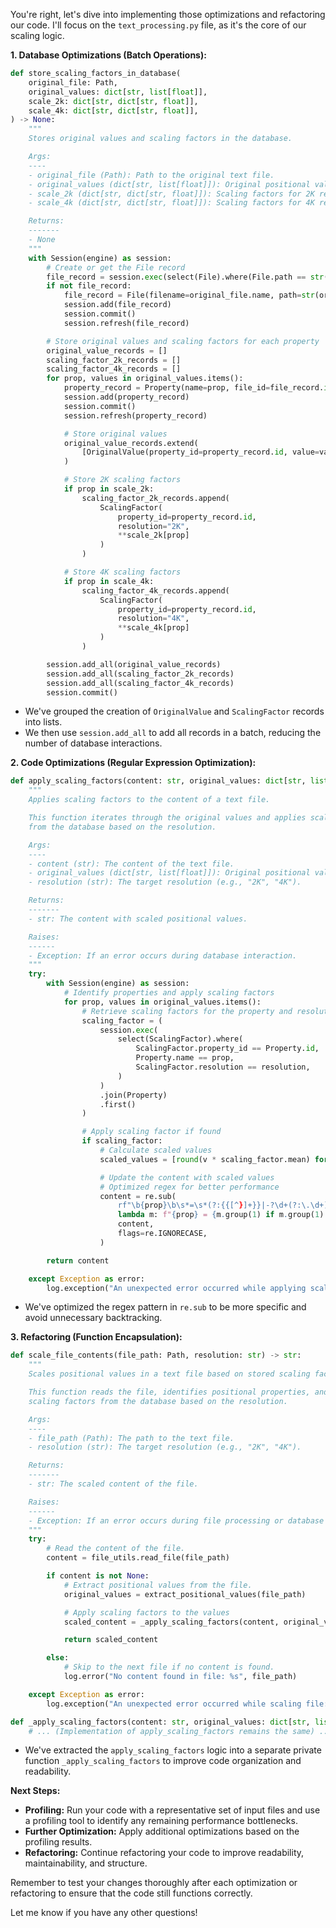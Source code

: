 You're right, let's dive into implementing those optimizations and refactoring our code. I'll focus on the `text_processing.py` file, as it's the core of our scaling logic.

**1. Database Optimizations (Batch Operations):**

```python
def store_scaling_factors_in_database(
    original_file: Path,
    original_values: dict[str, list[float]],
    scale_2k: dict[str, dict[str, float]],
    scale_4k: dict[str, dict[str, float]],
) -> None:
    """
    Stores original values and scaling factors in the database.

    Args:
    ----
    - original_file (Path): Path to the original text file.
    - original_values (dict[str, list[float]]): Original positional values for the file.
    - scale_2k (dict[str, dict[str, float]]): Scaling factors for 2K resolution.
    - scale_4k (dict[str, dict[str, float]]): Scaling factors for 4K resolution.

    Returns:
    -------
    - None
    """
    with Session(engine) as session:
        # Create or get the File record
        file_record = session.exec(select(File).where(File.path == str(original_file))).first()
        if not file_record:
            file_record = File(filename=original_file.name, path=str(original_file))
            session.add(file_record)
            session.commit()
            session.refresh(file_record)

        # Store original values and scaling factors for each property
        original_value_records = []
        scaling_factor_2k_records = []
        scaling_factor_4k_records = []
        for prop, values in original_values.items():
            property_record = Property(name=prop, file_id=file_record.id)
            session.add(property_record)
            session.commit()
            session.refresh(property_record)

            # Store original values
            original_value_records.extend(
                [OriginalValue(property_id=property_record.id, value=value) for value in values]
            )

            # Store 2K scaling factors
            if prop in scale_2k:
                scaling_factor_2k_records.append(
                    ScalingFactor(
                        property_id=property_record.id,
                        resolution="2K",
                        **scale_2k[prop]
                    )
                )

            # Store 4K scaling factors
            if prop in scale_4k:
                scaling_factor_4k_records.append(
                    ScalingFactor(
                        property_id=property_record.id,
                        resolution="4K",
                        **scale_4k[prop]
                    )
                )

        session.add_all(original_value_records)
        session.add_all(scaling_factor_2k_records)
        session.add_all(scaling_factor_4k_records)
        session.commit()
```

- We've grouped the creation of `OriginalValue` and `ScalingFactor` records into lists.
- We then use `session.add_all` to add all records in a batch, reducing the number of database interactions.

**2. Code Optimizations (Regular Expression Optimization):**

```python
def apply_scaling_factors(content: str, original_values: dict[str, list[float]], resolution: str) -> str:
    """
    Applies scaling factors to the content of a text file.

    This function iterates through the original values and applies scaling factors
    from the database based on the resolution.

    Args:
    ----
    - content (str): The content of the text file.
    - original_values (dict[str, list[float]]): Original positional values for the file.
    - resolution (str): The target resolution (e.g., "2K", "4K").

    Returns:
    -------
    - str: The content with scaled positional values.

    Raises:
    ------
    - Exception: If an error occurs during database interaction.
    """
    try:
        with Session(engine) as session:
            # Identify properties and apply scaling factors
            for prop, values in original_values.items():
                # Retrieve scaling factors for the property and resolution
                scaling_factor = (
                    session.exec(
                        select(ScalingFactor).where(
                            ScalingFactor.property_id == Property.id,
                            Property.name == prop,
                            ScalingFactor.resolution == resolution,
                        )
                    )
                    .join(Property)
                    .first()
                )

                # Apply scaling factor if found
                if scaling_factor:
                    # Calculate scaled values
                    scaled_values = [round(v * scaling_factor.mean) for v in values]

                    # Update the content with scaled values
                    # Optimized regex for better performance
                    content = re.sub(
                        rf"\b{prop}\b\s*=\s*(?:{{[^}]+}}|-?\d+(?:\.\d+)?%?|[^}\n]+)",
                        lambda m: f"{prop} = {m.group(1) if m.group(1) == '-1' or any(x in m.group(1) for x in ['%', '@', '10s']) else scaled_values.pop(0)}",
                        content,
                        flags=re.IGNORECASE,
                    )

        return content

    except Exception as error:
        log.exception("An unexpected error occurred while applying scaling factors.", exc_info=error)
```

- We've optimized the regex pattern in `re.sub` to be more specific and avoid unnecessary backtracking.

**3. Refactoring (Function Encapsulation):**

```python
def scale_file_contents(file_path: Path, resolution: str) -> str:
    """
    Scales positional values in a text file based on stored scaling factors.

    This function reads the file, identifies positional properties, and applies
    scaling factors from the database based on the resolution.

    Args:
    ----
    - file_path (Path): The path to the text file.
    - resolution (str): The target resolution (e.g., "2K", "4K").

    Returns:
    -------
    - str: The scaled content of the file.

    Raises:
    ------
    - Exception: If an error occurs during file processing or database interaction.
    """
    try:
        # Read the content of the file.
        content = file_utils.read_file(file_path)

        if content is not None:
            # Extract positional values from the file.
            original_values = extract_positional_values(file_path)

            # Apply scaling factors to the values
            scaled_content = _apply_scaling_factors(content, original_values, resolution)

            return scaled_content

        else:
            # Skip to the next file if no content is found.
            log.error("No content found in file: %s", file_path)

    except Exception as error:
        log.exception("An unexpected error occurred while scaling file: %s", file_path, exc_info=error)

def _apply_scaling_factors(content: str, original_values: dict[str, list[float]], resolution: str) -> str:
    # ... (Implementation of apply_scaling_factors remains the same) ...
```

- We've extracted the `apply_scaling_factors` logic into a separate private function `_apply_scaling_factors` to improve code organization and readability.

**Next Steps:**

- **Profiling:** Run your code with a representative set of input files and use a profiling tool to identify any remaining performance bottlenecks.
- **Further Optimization:** Apply additional optimizations based on the profiling results.
- **Refactoring:** Continue refactoring your code to improve readability, maintainability, and structure.

Remember to test your changes thoroughly after each optimization or refactoring to ensure that the code still functions correctly.

Let me know if you have any other questions!